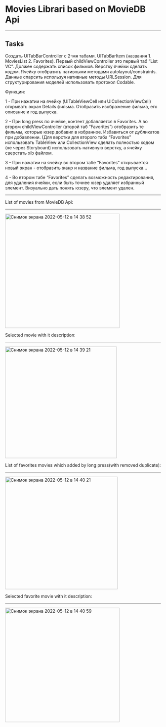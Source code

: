 # Movies Librari based on MovieDB Api
___
## Tasks
Создать UITabBarController c 2-мя табами. UITabBarItem (названия 1. MoviesList 2. Favorites). 
Первый childViewController это первый таб “List VC”. Должен содержать список фильмов. 
Верстку ячейки сделать кодом. Ячейку отобразить нативными методами autolayout/constraints.
Данные спарсить используя нативные методы URLSession. Для структурирования моделей использовать протокол Codable. 

Функции:

1 - При нажатии на ячейку (UITableViewCell или UICollectionViewCell) открывать экран Details фильма. Отобразить изображение фильма, его описание и год выпуска.

2 - При long press по ячейке, контент добавляется в Favorites. А во втором childViewController (второй таб “Favorites”) отобразить те фильмы, которые юзер добавил в избранное. Избавиться от дубликатов при добавлении. (Для верстки для второго таба “Favorites” использовать TableView или CollectionView сделать полностью кодом (не через Storyboard) использовать нативную верстку, а ячейку сверстать xib файлом.

3 - При нажатии на ячейку во втором табе “Favorites” открывается новый экран - отобразить жанр и название фильма, год выпуска… 

4 - Во втором табе “Favorites” сделать возможность редактирования, для удаления ячейки, если быть точнее юзер удаляет избранный элемент. Визуально дать понять юзеру, что элемент удален.

___

List of movies from MovieDB Api:
___


<img width="370" alt="Снимок экрана 2022-05-12 в 14 38 52" src="https://user-images.githubusercontent.com/32483175/168753840-13f81067-ed02-4d03-b752-e4f6f4a7c90c.png">



Selected movie with it description:
___


<img width="361" alt="Снимок экрана 2022-05-12 в 14 39 21" src="https://user-images.githubusercontent.com/32483175/168753871-c7d606f4-0745-44cc-a21a-4c56ecf14981.png">



List of favorites movies which added by long press(with removed duplicate):
___


<img width="364" alt="Снимок экрана 2022-05-12 в 14 40 21" src="https://user-images.githubusercontent.com/32483175/168753896-98f0c00c-7770-4b41-becf-7091dd73bde0.png">



Selected favorite movie with it description:
___


<img width="370" alt="Снимок экрана 2022-05-12 в 14 40 59" src="https://user-images.githubusercontent.com/32483175/168753910-028f5fca-1dcb-4b28-a058-720d281aa5a0.png">
